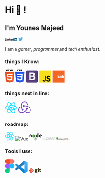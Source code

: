 <!---
YounesMajeed/YounesMajeed is a ✨ special ✨ repository because its `README.md` (this file) appears on your GitHub profile.
You can click the Preview link to take a look at your changes.
--->
# Hi 👋 !

## I'm Younes Majeed

<div>
<a href="https://www.linkedin.com/in/younis-majeed" target="_blank"><img src='./images/linkedin.svg' alt='LinkedIn' width="8%"></a>
<a href="https://twitter.com/younes_majeed" target="_blank"><img src='./images/twitter.svg' alt='Twitter' width="3%" title='@Younes_Majeed'></a>

<!--![](https://komarev.com/ghpvc/?username=asabeneh&color=green)
--->

</div>

I am a _gamer_, _programmer_,and _tech enthusiast_.

### things I Know:

<div>
  <img src ="./images/html-5.svg" alt="HTML5" width="6%" title='HTML5'/>
  <img src ="./images/css-3.svg" alt="CSS3" width="6%" title='CSS3'/>
  <img src ="./images/bootstrap.svg" alt="Bootstrap" width="8%" title='Bootstrap'/>
  <img src ="./images/javascript.svg" alt="JavaScript" width="8%" title='JavaScript'/>
  <img src ="./images/es6.svg" alt="ES6" width="8%" title='ES6'/>
<div>

### things next in line:

<div>
   <img src ="./images/react.svg" alt="React" width="8%" title='React'/>
  <img src ="./images/redux.svg" alt="Redux" width="8%" title='Redux'/>
</div>

### roadmap:

<div>
   <img src ="./images/react.svg" alt="React Native" width="6%" title='React Native'/>
  <img src ="./images/vue.svg" alt="Vue" width="8%" title='Vue'/>
  <img src ="./images/nodejs.svg" alt="NodeJs" width="8%" title='Nodejs'/>
  <img src ="./images/express.svg" alt="Express" width="8%" title='Express'/>
  <img src ="./images/mongodb.svg" alt="MongoDB" width="8%" title='MongoDB'/>
</div>

### Tools I use:

<div>
  <img src ="./images/figma.svg" alt="Figma" width="6%" title='Figma'/>
  <img src ="./images/visual-studio-code.svg" alt="VS Code" width="8%" title='Visual Studio Code'/>
  <img src ="./images/git.svg" alt="Git" width="8%" title='Git'/>
</div>
